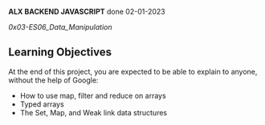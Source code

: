 __ALX BACKEND JAVASCRIPT__ done 02-01-2023

*0x03-ES06_Data_Manipulation*

## Learning Objectives
At the end of this project, you are expected to be able to explain to anyone, without the help of Google:

* How to use map, filter and reduce on arrays
* Typed arrays
* The Set, Map, and Weak link data structures
